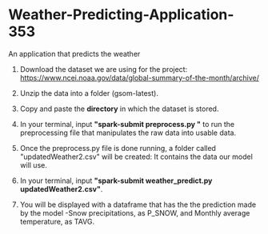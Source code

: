 # Weather-Predicting-Application-353
An application that predicts the weather

1. Download the dataset we are using for the project:
https://www.ncei.noaa.gov/data/global-summary-of-the-month/archive/

2. Unzip the data into a folder (gsom-latest).

3. Copy and paste the **directory** in which the dataset is stored.

4. In your terminal, input **"spark-submit preprocess.py <gsom-latest directory>"** to run the preprocessing file that manipulates the raw data into usable data.
  
5. Once the preprocess.py file is done running, a folder called "updatedWeather2.csv" will be created: It contains the data our model will use.
  
6. In your terminal, input **"spark-submit weather_predict.py updatedWeather2.csv"**.
  
7. You will be displayed with a dataframe that has the the prediction made by the model -Snow precipitations, as P_SNOW, and Monthly average temperature, as TAVG.
